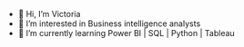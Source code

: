 - 👋 Hi, I’m Victoria
- 👀 I’m interested in Business intelligence analysts
- 🌱 I’m currently learning Power BI | SQL | Python | Tableau


<!---
victoriaprates/victoriaprates is a ✨ special ✨ repository because its `README.md` (this file) appears on your GitHub profile.
You can click the Preview link to take a look at your changes.
--->
